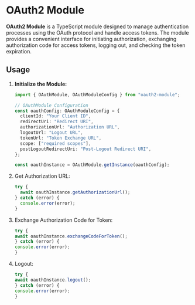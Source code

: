 # OAuth2 Module

**OAuth2 Module** is a TypeScript module designed to manage authentication processes using the OAuth protocol and handle
access tokens. The module provides a convenient interface for initiating authorization, exchanging authorization code
for access tokens, logging out, and checking the token expiration.

## Usage

1. **Initialize the Module:**

   ```typescript
   import { OAuthModule, OAuthModuleConfig } from "oauth2-module";

   // OAuthModule Configuration
   const oauthConfig: OAuthModuleConfig = {
     clientId: "Your Client ID",
     redirectUri: "Redirect URI",
     authorizationUrl: "Authorization URL",
     logoutUrl: "Logout URL",
     tokenUrl: "Token Exchange URL",
     scope: ["required scopes"],
     postLogoutRedirectUri: "Post-Logout Redirect URI",
   };

   const oauthInstance = OAuthModule.getInstance(oauthConfig);
2. Get Authorization URL:

   ```typescript
   try {
     await oauthInstance.getAuthorizationUrl();
   } catch (error) {
     console.error(error);
   }

3. Exchange Authorization Code for Token:

      ```typescript
   try {
   await oauthInstance.exchangeCodeForToken();
   } catch (error) {
   console.error(error);
   }
   
4. Logout:

   ```typescript
   try {
   await oauthInstance.logout();
   } catch (error) {
   console.error(error);
   }



